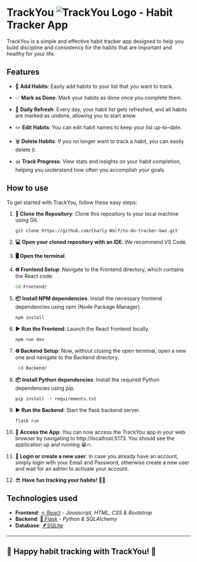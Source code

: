 # TrackYou ![TrackYou Logo](/Frontend/Habit-Tracker-Frontend/src/assets/favicon.ico) - Habit Tracker App

TrackYou is a simple and effective habit tracker app designed to help you build discipline and consistency for the habits that are important and healthy for your life.

## Features

- 📝 **Add Habits**: Easily add habits to your list that you want to track.

- ✅ **Mark as Done**: Mark your habits as done once you complete them.

- 🔄 **Daily Refresh**: Every day, your habit list gets refreshed, and all habits are marked as undone, allowing you to start anew.

- ✏️ **Edit Habits**: You can edit habit names to keep your list up-to-date.

- 🗑️ **Delete Habits**: If you no longer want to track a habit, you can easily delete it.

- 📊 **Track Progress**: View stats and insights on your habit completion, helping you understand how often you accomplish your goals.

## How to use

To get started with TrackYou, follow these easy steps:

1. **🧬 Clone the Repository**: Clone this repository to your local machine using Git.
   ```bash
   git clone https://github.com/Charly-Wolf/to-do-tracker-bws.git
   ```
2. **💻 Open your cloned repository with an IDE**: We recommend VS Code.

3. **🖥️ Open the terminal**.

4. **🌐 Frontend Setup**: Navigate to the Frontend directory, which contains the React code:
   ```bash
   cd Frontend/
   ```
5. **📦 Install NPM dependencies**: Install the necessary frontend dependencies using npm (Node Package Manager).
   ```bash
   npm install
   ```
6. **▶️ Run the Frontend**: Launch the React frontend locally.
   ```bash
   npm run dev
   ```
7. **🌐 Backend Setup**: Now, without closing the open terminal, open a new one and navigate to the Backend directory.
   ```bash
    cd Backend/
   ```
8. **📦 Install Python dependencies**: Install the required Python dependencies using pip.
   ```bash
   pip install -r requirements.txt
   ```
9. **▶️ Run the Backend**: Start the flask backend server.
   ```bash
   flask run
   ```
10. **📱 Access the App**: You can now access the TrackYou app in your web browser by navigating to http://localhost:5173. You should see the application up and running 😁🔥.
11. **👤 Login or create a new user**: In case you already have an account, simply login with your Email and Password, otherwise create a new user and wait for an admin to activate your account.

12. 😎 **Have fun tracking your habits!** 🎯📅

## Technologies used

- **Frontend**: [⚛️ React](https://react.dev/) - _Javascript, HTML, CSS & Bootstrap_
- **Backend**: [🐍 Flask](https://palletsprojects.com/p/flask/) - _Python & SQLAlchemy_
- **Database**: [🪶SQLite](https://www.sqlite.org/index.html)

---

## 🚀 Happy habit tracking with TrackYou! 🚀
